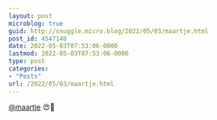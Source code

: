 ```yaml
---
layout: post
microblog: true
guid: http://snuggle.micro.blog/2022/05/03/maartje.html
post_id: 4547140
date: 2022-05-03T07:53:06-0000
lastmod: 2022-05-03T07:53:06-0000
type: post
categories:
- "Posts"
url: /2022/05/03/maartje.html
---
```

<p><span class="h-card" translate="no"><a href="https://blahaj.social/@maartje" class="u-url mention">@<span>maartje</span></a></span> 😍🥺</p>
